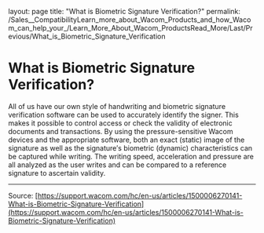 layout: page
title: "What is Biometric Signature Verification?"
permalink: /Sales__CompatibilityLearn_more_about_Wacom_Products_and_how_Wacom_can_help_your_/Learn_More_About_Wacom_ProductsRead_More/Last/Previous/What_is_Biometric_Signature_Verification

# What is Biometric Signature Verification?

All of us have our own style of handwriting and biometric signature verification software can be used to accurately identify the signer. This makes it possible to control access or check the validity of electronic documents and transactions. By using the pressure-sensitive Wacom devices and the appropriate software, both an exact (static) image of the signature as well as the signature′s biometric (dynamic) characteristics can be captured while writing. The writing speed, acceleration and pressure are all analyzed as the user writes and can be compared to a reference signature to ascertain validity.

---
Source: [https://support.wacom.com/hc/en-us/articles/1500006270141-What-is-Biometric-Signature-Verification](https://support.wacom.com/hc/en-us/articles/1500006270141-What-is-Biometric-Signature-Verification)
